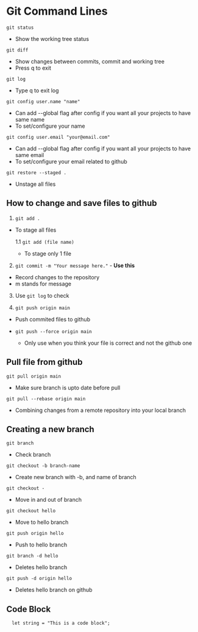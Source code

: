 <h1>Git Command Lines</h1>

`git status`

- Show the working tree status

`git diff`

- Show changes between commits, commit and working tree
- Press q to exit

`git log`

- Type q to exit log

`git config user.name "name"`

- Can add --global flag after config if you want all your projects to have same name
- To set/configure your name

`git config user.email "your@email.com"`

- Can add --global flag after config if you want all your projects to have same email
- To set/configure your email related to github

`git restore --staged .`

- Unstage all files

<h2>How to change and save files to github</h2>

1. `git add .`

- To stage all files

  1.1 `git add (file name)`

  - To stage only 1 file

2. `git commit -m "Your message here."` - <strong>Use this</strong>

- Record changes to the repository
- m stands for message

3. Use `git log` to check

4. `git push origin main`

- Push commited files to github

- `git push --force origin main`
  - Only use when you think your file is correct and not the github one

<h2>Pull file from github</h2>

`git pull origin main`

- Make sure branch is upto date before pull

`git pull --rebase origin main`

- Combining changes from a remote repository into your local branch

<h2>Creating a new branch</h2>

`git branch`

- Check branch

`git checkout -b branch-name`

- Create new branch with -b, and name of branch

`git checkout -`

- Move in and out of branch

`git checkout hello`

- Move to hello branch

`git push origin hello`

- Push to hello branch

`git branch -d hello`

- Deletes hello branch

`git push -d origin hello`

- Deletes hello branch on github

<h2>Code Block</h2>

```JS
  let string = "This is a code block";
```
